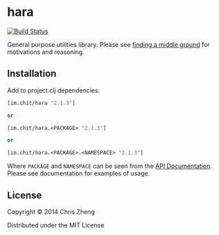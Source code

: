 # hara 
[![Build Status](https://travis-ci.org/zcaudate/hara.png?branch=master)](https://travis-ci.org/zcaudate/hara)

General purpose utilities library. Please see [finding a middle ground](http://z.caudate.me/finding-a-middle-ground/) for motivations and reasoning.

## Installation

Add to project.clj dependencies:

```clojure
[im.chit/hara "2.1.3"]

or

[im.chit/hara.<PACKAGE> "2.1.3"]

or

[im.chit/hara.<PACKAGE>.<NAMESPACE> "2.1.3"]
```

Where `PACKAGE` and `NAMESPACE` can be seen from the [API Documentation](http://docs.caudate.me/hara/). Please see documentation for examples of usage.

## License

Copyright © 2014 Chris Zheng

Distributed under the MIT License
